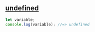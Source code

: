 ## [undefined](https://developer.mozilla.org/en-US/docs/Web/JavaScript/Reference/Global_Objects/undefined)

```js
let variable;
console.log(variable); //=> undefined
```
